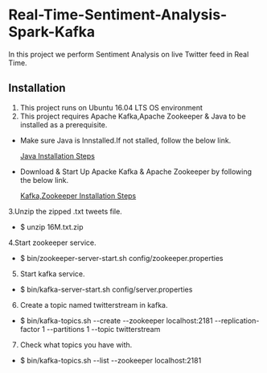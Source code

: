 # Real-Time-Sentiment-Analysis-Spark-Kafka
In this project we perform Sentiment Analysis on live Twitter feed in Real Time.

## Installation
1. This project runs on Ubuntu 16.04 LTS OS environment
2. This project requires Apache Kafka,Apache Zookeeper & Java to be installed as a prerequisite.

* Make sure Java is Innstalled.If not stalled, follow the below link.

  [Java Installation Steps](https://www.digitalocean.com/community/tutorials/how-to-install-java-with-apt-get-on-ubuntu-16-04)

* Download & Start Up Apacke Kafka & Apache Zookeeper by following the below link.

  [Kafka,Zookeeper Installation Steps](https://kafka.apache.org/documentation.html#gettingStarted)

3.Unzip the zipped .txt tweets file.

* $ unzip 16M.txt.zip

4.Start zookeeper service.

* $ bin/zookeeper-server-start.sh config/zookeeper.properties

5. Start kafka service.

* $ bin/kafka-server-start.sh config/server.properties

6. Create a topic named twitterstream in kafka.

* $ bin/kafka-topics.sh --create --zookeeper localhost:2181 --replication-factor 1 --partitions 1 --topic twitterstream

7. Check what topics you have with.

* $ bin/kafka-topics.sh --list --zookeeper localhost:2181
